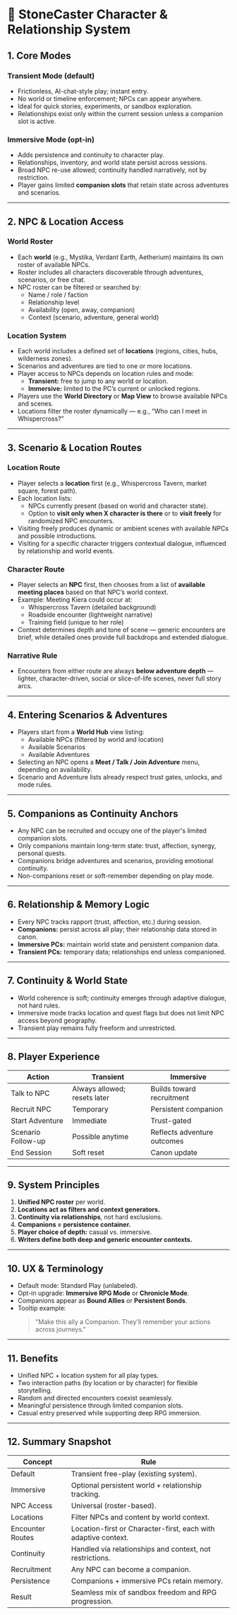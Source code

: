 # 🧭 StoneCaster Character & Relationship System

## 1. Core Modes
### Transient Mode (default)
- Frictionless, AI-chat-style play; instant entry.
- No world or timeline enforcement; NPCs can appear anywhere.
- Ideal for quick stories, experiments, or sandbox exploration.
- Relationships exist only within the current session unless a companion slot is active.

### Immersive Mode (opt-in)
- Adds persistence and continuity to character play.
- Relationships, inventory, and world state persist across sessions.
- Broad NPC re-use allowed; continuity handled narratively, not by restriction.
- Player gains limited **companion slots** that retain state across adventures and scenarios.

---

## 2. NPC & Location Access
### World Roster
- Each **world** (e.g., Mystika, Verdant Earth, Aetherium) maintains its own roster of available NPCs.
- Roster includes all characters discoverable through adventures, scenarios, or free chat.
- NPC roster can be filtered or searched by:
  - Name / role / faction
  - Relationship level
  - Availability (open, away, companion)
  - Context (scenario, adventure, general world)

### Location System
- Each world includes a defined set of **locations** (regions, cities, hubs, wilderness zones).
- Scenarios and adventures are tied to one or more locations.
- Player access to NPCs depends on location rules and mode:
  - **Transient:** free to jump to any world or location.
  - **Immersive:** limited to the PC’s current or unlocked regions.
- Players use the **World Directory** or **Map View** to browse available NPCs and scenes.
- Locations filter the roster dynamically — e.g., “Who can I meet in Whispercross?”

---

## 3. Scenario & Location Routes
### Location Route
- Player selects a **location** first (e.g., Whispercross Tavern, market square, forest path).
- Each location lists:
  - NPCs currently present (based on world and character state).
  - Option to **visit only when X character is there** or to **visit freely** for randomized NPC encounters.
- Visiting freely produces dynamic or ambient scenes with available NPCs and possible introductions.
- Visiting for a specific character triggers contextual dialogue, influenced by relationship and world events.

### Character Route
- Player selects an **NPC** first, then chooses from a list of **available meeting places** based on that NPC’s world context.
- Example: Meeting Kiera could occur at:
  - Whispercross Tavern (detailed background)
  - Roadside encounter (lightweight narrative)
  - Training field (unique to her role)
- Context determines depth and tone of scene — generic encounters are brief, while detailed ones provide full backdrops and extended dialogue.

### Narrative Rule
- Encounters from either route are always **below adventure depth** — lighter, character-driven, social or slice-of-life scenes, never full story arcs.

---

## 4. Entering Scenarios & Adventures
- Players start from a **World Hub** view listing:
  - Available NPCs (filtered by world and location)
  - Available Scenarios
  - Available Adventures
- Selecting an NPC opens a **Meet / Talk / Join Adventure** menu, depending on availability.
- Scenario and Adventure lists already respect trust gates, unlocks, and mode rules.

---

## 5. Companions as Continuity Anchors
- Any NPC can be recruited and occupy one of the player's limited companion slots.
- Only companions maintain long-term state: trust, affection, synergy, personal quests.
- Companions bridge adventures and scenarios, providing emotional continuity.
- Non-companions reset or soft-remember depending on play mode.

---

## 6. Relationship & Memory Logic
- Every NPC tracks rapport (trust, affection, etc.) during session.
- **Companions:** persist across all play; their relationship data stored in canon.
- **Immersive PCs:** maintain world state and persistent companion data.
- **Transient PCs:** temporary data; relationships end unless companioned.

---

## 7. Continuity & World State
- World coherence is soft; continuity emerges through adaptive dialogue, not hard rules.
- Immersive mode tracks location and quest flags but does not limit NPC access beyond geography.
- Transient play remains fully freeform and unrestricted.

---

## 8. Player Experience
| Action | Transient | Immersive |
|---------|------------|-----------|
| Talk to NPC | Always allowed; resets later | Builds toward recruitment |
| Recruit NPC | Temporary | Persistent companion |
| Start Adventure | Immediate | Trust-gated |
| Scenario Follow-up | Possible anytime | Reflects adventure outcomes |
| End Session | Soft reset | Canon update |

---

## 9. System Principles
1. **Unified NPC roster** per world.
2. **Locations act as filters and context generators.**
3. **Continuity via relationships**, not hard exclusions.
4. **Companions = persistence container.**
5. **Player choice of depth:** casual vs. immersive.
6. **Writers define both deep and generic encounter contexts.**

---

## 10. UX & Terminology
- Default mode: Standard Play (unlabeled).
- Opt-in upgrade: **Immersive RPG Mode** or **Chronicle Mode**.
- Companions appear as **Bound Allies** or **Persistent Bonds**.
- Tooltip example:
  > "Make this ally a Companion. They’ll remember your actions across journeys."

---

## 11. Benefits
- Unified NPC + location system for all play types.
- Two interaction paths (by location or by character) for flexible storytelling.
- Random and directed encounters coexist seamlessly.
- Meaningful persistence through limited companion slots.
- Casual entry preserved while supporting deep RPG immersion.

---

## 12. Summary Snapshot
| Concept | Rule |
|----------|------|
| Default | Transient free-play (existing system). |
| Immersive | Optional persistent world + relationship tracking. |
| NPC Access | Universal (roster-based). |
| Locations | Filter NPCs and content by world context. |
| Encounter Routes | Location-first or Character-first, each with adaptive context. |
| Continuity | Handled via relationships and context, not restrictions. |
| Recruitment | Any NPC can become a companion. |
| Persistence | Companions + immersive PCs retain memory. |
| Result | Seamless mix of sandbox freedom and RPG progression.